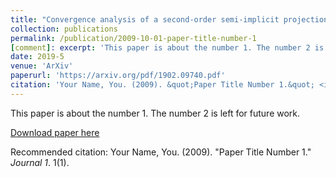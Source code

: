 ```yaml
---
title: "Convergence analysis of a second-order semi-implicit projection method for Landau-Lifshitz equation"
collection: publications
permalink: /publication/2009-10-01-paper-title-number-1
[comment]: excerpt: 'This paper is about the number 1. The number 2 is left for future work.'
date: 2019-5
venue: 'ArXiv'
paperurl: 'https://arxiv.org/pdf/1902.09740.pdf'
citation: 'Your Name, You. (2009). &quot;Paper Title Number 1.&quot; <i>Journal 1</i>. 1(1).'
---
```

This paper is about the number 1. The number 2 is left for future work.

[Download paper here](http://academicpages.github.io/files/paper1.pdf)

Recommended citation: Your Name, You. (2009). "Paper Title Number 1." <i>Journal 1</i>. 1(1).